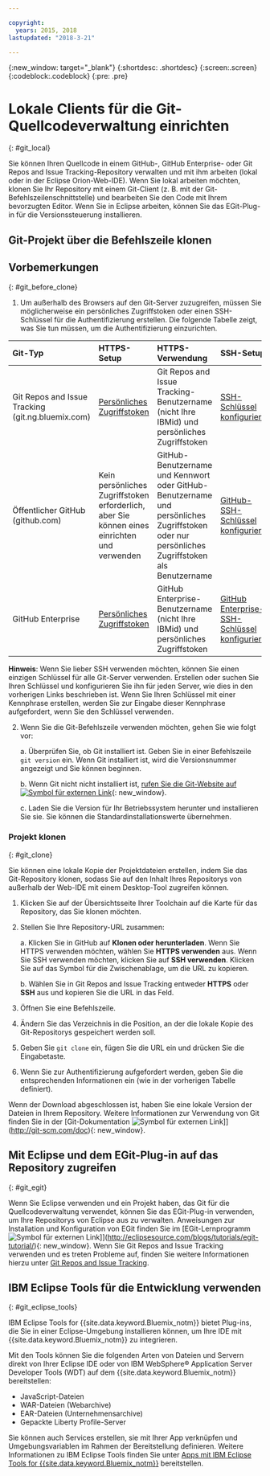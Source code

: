 ```yaml
---

copyright:
  years: 2015, 2018
lastupdated: "2018-3-21"

---
```


{:new_window: target="_blank"}
{:shortdesc: .shortdesc}
{:screen:.screen}
{:codeblock:.codeblock}
{:pre: .pre}

# Lokale Clients für die Git-Quellcodeverwaltung einrichten
{: #git_local}


Sie können Ihren Quellcode in einem GitHub-, GitHub Enterprise- oder Git Repos and Issue Tracking-Repository verwalten und mit ihm arbeiten (lokal oder in der Eclipse Orion-Web-IDE). Wenn Sie lokal arbeiten möchten, klonen Sie Ihr Repository mit einem Git-Client (z. B. mit der Git-Befehlszeilenschnittstelle) und bearbeiten Sie den Code mit Ihrem bevorzugten Editor. Wenn Sie in Eclipse arbeiten, können Sie das EGit-Plug-in für die Versionssteuerung installieren.

## Git-Projekt über die Befehlszeile klonen


## Vorbemerkungen
{: #git_before_clone}

1. Um außerhalb des Browsers auf den Git-Server zuzugreifen, müssen Sie möglicherweise ein persönliches Zugriffstoken oder einen SSH-Schlüssel für die Authentifizierung erstellen. Die folgende Tabelle zeigt, was Sie tun müssen, um die Authentifizierung einzurichten.

| Git-Typ  | HTTPS-Setup | HTTPS-Verwendung |  SSH-Setup |
|:-----------|:-------------|:------------|:-------------|
| Git Repos and Issue Tracking (git.ng.bluemix.com) | [Persönliches Zugriffstoken](/docs/services/ContinuousDelivery/git_working.html#git_authentication) | Git Repos and Issue Tracking-Benutzername (nicht Ihre IBMid) und persönliches Zugriffstoken | [SSH-Schlüssel konfigurieren](/docs/services/ContinuousDelivery/git_working.html#git_authentication) |
| Öffentlicher GitHub (github.com) | Kein persönliches Zugriffstoken erforderlich, aber Sie können eines einrichten und verwenden | GitHub-Benutzername und Kennwort oder GitHub-Benutzername und persönliches Zugriffstoken oder nur persönliches Zugriffstoken als Benutzername | [GitHub-SSH-Schlüssel konfigurieren](https://help.github.com/articles/generating-a-new-ssh-key-and-adding-it-to-the-ssh-agent/) |
| GitHub Enterprise | [Persönliches Zugriffstoken](/docs/services/ghededicated/index.html#gheded_getting_started#ghe_auth) | GitHub Enterprise-Benutzername (nicht Ihre IBMid) und persönliches Zugriffstoken | [GitHub Enterprise-SSH-Schlüssel konfigurieren](/docs/services/ghededicated/index.html#gheded_getting_started#ghe_auth) |

**Hinweis**: Wenn Sie lieber SSH verwenden möchten, können Sie einen einzigen Schlüssel für alle Git-Server verwenden. Erstellen oder suchen Sie Ihren Schlüssel und konfigurieren Sie ihn für jeden Server, wie dies in den vorherigen Links beschrieben ist. Wenn Sie Ihren Schlüssel mit einer Kennphrase erstellen, werden Sie zur Eingabe dieser Kennphrase aufgefordert, wenn Sie den Schlüssel verwenden.

2. Wenn Sie die Git-Befehlszeile verwenden möchten, gehen Sie wie folgt vor:

    a. Überprüfen Sie, ob Git installiert ist. Geben Sie in einer Befehlszeile `git version` ein. Wenn Git installiert ist, wird die Versionsnummer angezeigt und Sie können beginnen.

    b. Wenn Git nicht nicht installiert ist, [rufen Sie die Git-Website auf ![Symbol für externen Link](../../icons/launch-glyph.svg "Symbol für externen Link")](http://git-scm.com/downloads){: new_window}.

    c. Laden Sie die Version für Ihr Betriebssystem herunter und installieren Sie sie. Sie können die Standardinstallationswerte übernehmen.


### Projekt klonen
{: #git_clone}

Sie können eine lokale Kopie der Projektdateien erstellen, indem Sie das Git-Repository klonen, sodass Sie auf den Inhalt Ihres Repositorys von außerhalb der Web-IDE mit einem Desktop-Tool zugreifen können.

1. Klicken Sie auf der Übersichtsseite Ihrer Toolchain auf die Karte für das Repository, das Sie klonen möchten.

2. Stellen Sie Ihre Repository-URL zusammen:

   a. Klicken Sie in GitHub auf **Klonen oder herunterladen**. Wenn Sie HTTPS verwenden möchten, wählen Sie **HTTPS verwenden** aus.  Wenn Sie SSH verwenden möchten, klicken Sie auf **SSH verwenden**. Klicken Sie auf das Symbol für die Zwischenablage, um die URL zu kopieren.

   b. Wählen Sie in Git Repos and Issue Tracking entweder **HTTPS** oder **SSH** aus und kopieren Sie die URL in das Feld.

3. Öffnen Sie eine Befehlszeile.

4. Ändern Sie das Verzeichnis in die Position, an der die lokale Kopie des Git-Repositorys gespeichert werden soll.

5. Geben Sie `git clone` ein, fügen Sie die URL ein und drücken Sie die Eingabetaste.

6. Wenn Sie zur Authentifizierung aufgefordert werden, geben Sie die entsprechenden Informationen ein (wie in der vorherigen Tabelle definiert).


Wenn der Download abgeschlossen ist, haben Sie eine lokale Version der Dateien in Ihrem Repository. Weitere Informationen zur Verwendung von Git finden Sie in der [Git-Dokumentation ![Symbol für externen Link](../../icons/launch-glyph.svg "Symbol für externen Link")]](http://git-scm.com/doc){: new_window}.


## Mit Eclipse und dem EGit-Plug-in auf das Repository zugreifen
{: #git_egit}

Wenn Sie Eclipse verwenden und ein Projekt haben, das Git für die Quellcodeverwaltung verwendet, können Sie das EGit-Plug-in verwenden, um Ihre Repositorys von Eclipse aus zu verwalten. Anweisungen zur Installation und Konfiguration von EGit finden Sie im [EGit-Lernprogramm ![Symbol für externen Link](../../icons/launch-glyph.svg "Symbol für externen Link")]](http://eclipsesource.com/blogs/tutorials/egit-tutorial/){: new_window}.
Wenn Sie Git Repos and Issue Tracking verwenden und es treten Probleme auf, finden Sie weitere Informationen hierzu unter [Git Repos and Issue Tracking](git_working.html#git_local).

## IBM Eclipse Tools für die Entwicklung verwenden
{: #git_eclipse_tools}

IBM Eclipse Tools for {{site.data.keyword.Bluemix_notm}} bietet Plug-ins, die Sie in einer Eclipse-Umgebung installieren können, um Ihre IDE mit {{site.data.keyword.Bluemix_notm}} zu integrieren.

Mit den Tools können Sie die folgenden Arten von Dateien und Servern direkt von Ihrer Eclipse IDE oder von IBM WebSphere&reg; Application Server Developer Tools (WDT) auf dem {{site.data.keyword.Bluemix_notm}} bereitstellen:

* JavaScript-Dateien
* WAR-Dateien (Webarchive)
* EAR-Dateien (Unternehmensarchive)
* Gepackte Liberty Profile-Server

Sie können auch Services erstellen, sie mit Ihrer App verknüpfen und Umgebungsvariablen im Rahmen der Bereitstellung definieren. Weitere Informationen zu IBM Eclipse Tools finden Sie unter [Apps mit IBM Eclipse Tools for {{site.data.keyword.Bluemix_notm}}](../../manageapps/eclipsetools/eclipsetools.html) bereitstellen.
